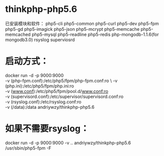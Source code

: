 # thinkphp-php5.6
已安装模块和软件：
  php5-cli
  php5-common
  php5-curl
  php5-dev
  php5-fpm
  php5-gd
  php5-imagick
  php5-json
  php5-mcrypt
  php5-memcache
  php5-memcached
  php5-mysql
  php5-readline
  php5-redis
  php-mongodb-1.1.6(for mongodb3.0)
  rsyslog
  superviosrd
  
# 启动方式：
  docker run -d -p 9000:9000 \
             -v (php-fpm.conf):/etc/php5/fpm/php-fpm.conf:ro \ 
             -v (php.ini):/etc/php5/fpm/php.ini:ro \
             -v (www.conf):/etc/php5/fpm/pool.d/www.conf:ro \
             -v (supervisord.conf):/etc/supervisor/supervisord.conf:ro \
             -v (rsyslog.conf):/etc/rsyslog.conf:ro \
             -v (/data):/data
             andriywzy/thinkphp-php5.6

# 如果不需要rsyslog：
  docker run -d -p 9000:9000 -v .. andriywzy/thinkphp-php5.6 /usr/sbin/php5-fpm -F
  


